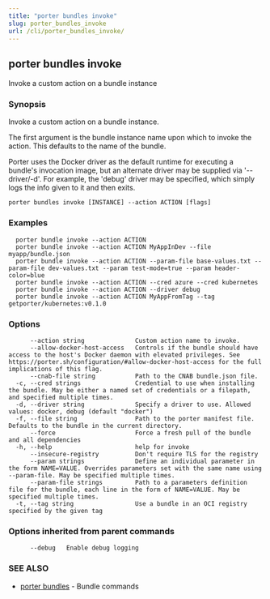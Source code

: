 ```yaml
---
title: "porter bundles invoke"
slug: porter_bundles_invoke
url: /cli/porter_bundles_invoke/
---
```

## porter bundles invoke

Invoke a custom action on a bundle instance

### Synopsis

Invoke a custom action on a bundle instance.

The first argument is the bundle instance name upon which to invoke the action. This defaults to the name of the bundle.

Porter uses the Docker driver as the default runtime for executing a bundle's invocation image, but an alternate driver may be supplied via '--driver/-d'.
For example, the 'debug' driver may be specified, which simply logs the info given to it and then exits.

```
porter bundles invoke [INSTANCE] --action ACTION [flags]
```

### Examples

```
  porter bundle invoke --action ACTION
  porter bundle invoke --action ACTION MyAppInDev --file myapp/bundle.json
  porter bundle invoke --action ACTION --param-file base-values.txt --param-file dev-values.txt --param test-mode=true --param header-color=blue
  porter bundle invoke --action ACTION --cred azure --cred kubernetes
  porter bundle invoke --action ACTION --driver debug
  porter bundle invoke --action ACTION MyAppFromTag --tag getporter/kubernetes:v0.1.0

```

### Options

```
      --action string              Custom action name to invoke.
      --allow-docker-host-access   Controls if the bundle should have access to the host's Docker daemon with elevated privileges. See https://porter.sh/configuration/#allow-docker-host-access for the full implications of this flag.
      --cnab-file string           Path to the CNAB bundle.json file.
  -c, --cred strings               Credential to use when installing the bundle. May be either a named set of credentials or a filepath, and specified multiple times.
  -d, --driver string              Specify a driver to use. Allowed values: docker, debug (default "docker")
  -f, --file string                Path to the porter manifest file. Defaults to the bundle in the current directory.
      --force                      Force a fresh pull of the bundle and all dependencies
  -h, --help                       help for invoke
      --insecure-registry          Don't require TLS for the registry
      --param strings              Define an individual parameter in the form NAME=VALUE. Overrides parameters set with the same name using --param-file. May be specified multiple times.
      --param-file strings         Path to a parameters definition file for the bundle, each line in the form of NAME=VALUE. May be specified multiple times.
  -t, --tag string                 Use a bundle in an OCI registry specified by the given tag
```

### Options inherited from parent commands

```
      --debug   Enable debug logging
```

### SEE ALSO

* [porter bundles](/cli/porter_bundles/)	 - Bundle commands

